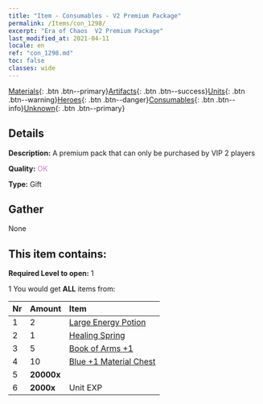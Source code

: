 ```yaml
---
title: "Item - Consumables - V2 Premium Package"
permalink: /Items/con_1298/
excerpt: "Era of Chaos  V2 Premium Package"
last_modified_at: 2021-04-11
locale: en
ref: "con_1298.md"
toc: false
classes: wide
---
```

 [Materials](/Items/){: .btn .btn--primary}[Artifacts](/Items/Artifacts/){: .btn .btn--success}[Units](/Items/Units/){: .btn .btn--warning}[Heroes](/Items/Heroes/){: .btn .btn--danger}[Consumables](/Items/Consumables/){: .btn .btn--info}[Unknown](/Items/Unknown/){: .btn .btn--primary}

## Details
 **Description:** A premium pack that can only be purchased by VIP 2 players

 **Quality:** <span style="color: #DA70D6">OK</span>

 **Type:** Gift

## Gather

  None

## This item contains:

 **Required Level to open:** 1

 1 You would get **ALL** items  from:

  | Nr | Amount |     Item    |
  |:---|:-------|:------------|
  | 1 | 2 | [Large Energy Potion](/Items/con_706/) | 
  | 2 | 1 | [Healing Spring](/Items/con_1333/) | 
  | 3 | 5 | [Book of Arms +1](/Items/mat_25/) | 
  | 4 | 10 | [Blue +1 Material Chest](/Items/con_1257/) | 
  | 5 |  **20000x** | <i class="fas fa-coins"/> |  | 
  | 6 |  **2000x** | Unit EXP |  | 
